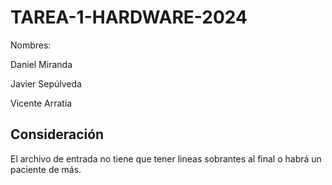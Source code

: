 # TAREA-1-HARDWARE-2024

Nombres:

Daniel Miranda

Javier Sepúlveda

Vicente Arratia

## Consideración

El archivo de entrada no tiene que tener lineas sobrantes al final o habrá un paciente de más.
